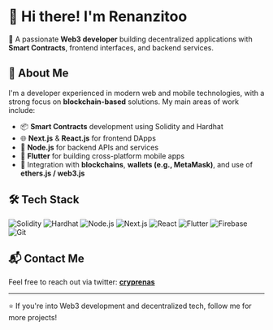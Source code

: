 # 👋 Hi there! I'm Renanzitoo

🎯 A passionate **Web3 developer** building decentralized applications with **Smart Contracts**, frontend interfaces, and backend services.

## 🚀 About Me

I'm a developer experienced in modern web and mobile technologies, with a strong focus on **blockchain-based** solutions. My main areas of work include:

- 📦 **Smart Contracts** development using Solidity and Hardhat
- 🌐 **Next.js** & **React.js** for frontend DApps
- 🧠 **Node.js** for backend APIs and services
- 📱 **Flutter** for building cross-platform mobile apps
- 🔗 Integration with **blockchains**, **wallets (e.g., MetaMask)**, and use of **ethers.js / web3.js**

## 🛠️ Tech Stack

![Solidity](https://img.shields.io/badge/Solidity-363636?style=flat&logo=solidity&logoColor=white)
![Hardhat](https://img.shields.io/badge/Hardhat-F7DF1E?style=flat&logo=ethereum&logoColor=black)
![Node.js](https://img.shields.io/badge/Node.js-339933?style=flat&logo=nodedotjs&logoColor=white)
![Next.js](https://img.shields.io/badge/Next.js-000000?style=flat&logo=nextdotjs&logoColor=white)
![React](https://img.shields.io/badge/React-20232A?style=flat&logo=react&logoColor=61DAFB)
![Flutter](https://img.shields.io/badge/Flutter-02569B?style=flat&logo=flutter&logoColor=white)
![Firebase](https://img.shields.io/badge/Firebase-FFCA28?style=flat&logo=firebase&logoColor=black)
![Git](https://img.shields.io/badge/Git-F05032?style=flat&logo=git&logoColor=white)


## 📬 Contact Me

Feel free to reach out via twitter: **[cryprenas](https://x.com/cryprenas)**

---

⭐️ If you're into Web3 development and decentralized tech, follow me for more projects!
